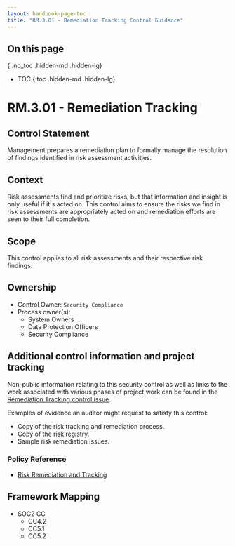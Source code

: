 ```yaml
---
layout: handbook-page-toc
title: "RM.3.01 - Remediation Tracking Control Guidance"
---
```


## On this page
{:.no_toc .hidden-md .hidden-lg}

- TOC
{:toc .hidden-md .hidden-lg}

# RM.3.01 - Remediation Tracking

## Control Statement

Management prepares a remediation plan to formally manage the resolution of findings identified in risk assessment activities.

## Context

Risk assessments find and prioritize risks, but that information and insight is only useful if it's acted on. This control aims to ensure the risks we find in risk assessments are appropriately acted on and remediation efforts are seen to their full completion.

## Scope

This control applies to all risk assessments and their respective risk findings.

## Ownership

* Control Owner: `Security Compliance`
* Process owner(s):
    * System Owners
    * Data Protection Officers
    * Security Compliance

## Additional control information and project tracking

Non-public information relating to this security control as well as links to the work associated with various phases of project work can be found in the [Remediation Tracking control issue](https://gitlab.com/gitlab-com/gl-security/compliance/compliance/issues/871).

Examples of evidence an auditor might request to satisfy this control:

* Copy of the risk tracking and remediation process.
* Copy of the risk registry.
* Sample risk remediation issues.

### Policy Reference

* [Risk Remediation and Tracking](/handbook/engineering/security/#risk-remediation-and-tracking)

## Framework Mapping

* SOC2 CC
  * CC4.2
  * CC5.1
  * CC5.2
